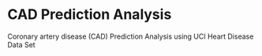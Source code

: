 # CAD Prediction Analysis
 Coronary artery disease (CAD) Prediction Analysis using UCI Heart Disease Data Set
